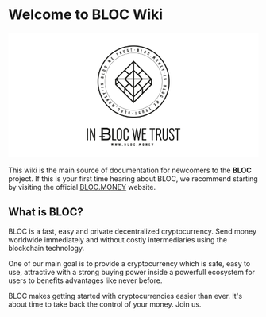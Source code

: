 # **Welcome to BLOC Wiki**

![BLOC Logo](images/bloc-logo-intro.png)

This wiki is the main source of documentation for newcomers to the **BLOC** project. If this is your first time hearing about BLOC, we recommend starting by visiting the official [BLOC.MONEY](https://bloc.money) website.

## **What is BLOC?**

BLOC is a fast, easy and private decentralized cryptocurrency. Send money worldwide immediately and without costly intermediaries using the blockchain technology.

One of our main goal is to provide a cryptocurrency which is safe, easy to use, attractive with a strong buying power inside a powerfull ecosystem for users to benefits advantages like never before.

BLOC makes getting started with cryptocurrencies easier than ever. It's about time to take back the control of your money. Join us.
